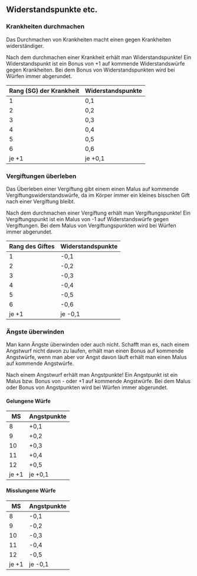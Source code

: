 ## Widerstandspunkte etc.

### Krankheiten durchmachen

Das Durchmachen von Krankheiten macht einen gegen Krankheiten widerständiger.

Nach dem durchmachen einer Krankheit erhält man Widerstandspunkte!
Ein Widerstandspunkt ist ein Bonus von +1 auf kommende Widerstandswürfe gegen Krankheiten.
Bei dem Bonus von Widerstandspunkten wird bei Würfen immer abgerundet.

| Rang (SG) der Krankheit | Widerstandspunkte |
| - | - |
| 1 | 0,1 |
| 2 | 0,2 |
| 3 | 0,3 |
| 4 | 0,4 |
| 5 | 0,5 |
| 6 | 0,6 |
| je +1 | je +0,1 |

### Vergiftungen überleben

Das Überleben einer Vergiftung gibt einem einen Malus auf kommende Vergiftungswiderstandswürfe, da im Körper immer ein kleines bisschen Gift nach einer Vergiftung bleibt.

Nach dem durchmachen einer Vergiftung erhält man Vergiftungspunkte!
Ein Vergiftungspunkt ist ein Malus von -1 auf Widerstandswürfe gegen Vergiftungen.
Bei dem Malus von Vergiftungspunkten wird bei Würfen immer abgerundet.

| Rang des Giftes | Widerstandspunkte |
| - | - |
| 1 | -0,1 |
| 2 | -0,2 |
| 3 | -0,3 |
| 4 | -0,4 |
| 5 | -0,5 |
| 6 | -0,6 |
| je +1 | je -0,1 |

### Ängste überwinden

Man kann Ängste überwinden oder auch nicht. Schafft man es, nach einem Angstwurf nicht davon zu laufen, erhält man einen Bonus auf kommende Angstwürfe, wenn man aber vor Angst davon läuft erhält man einen Malus auf kommende Angstwürfe.

Nach einem Angstwurf erhält man Angstpunkte!
Ein Angstpunkt ist ein Malus bzw. Bonus von - oder +1 auf kommende Angstwürfe.
Bei dem Malus oder Bonus von Angstpunkten wird bei Würfen immer abgerundet.

#### Gelungene Würfe

| MS | Angstpunkte |
| - | - |
| 8 | +0,1 |
| 9 | +0,2 |
| 10 | +0,3 |
| 11 | +0,4 |
| 12 | +0,5 |
| je +1 | je +0,1 |

#### Misslungene Würfe

| MS | Angstpunkte |
| - | - |
| 8 | -0,1 |
| 9 | -0,2 |
| 10 | -0,3 |
| 11 | -0,4 |
| 12 | -0,5 |
| je +1 | je -0,1 |
